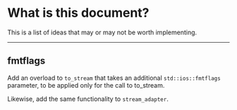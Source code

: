 # What is this document?

This is a list of ideas that may or may not be worth implementing.

---

## fmtflags

Add an overload to `to_stream` that takes an additional `std::ios::fmtflags` parameter,
to be applied only for the call to to_stream.

Likewise, add the same functionality to `stream_adapter`.
